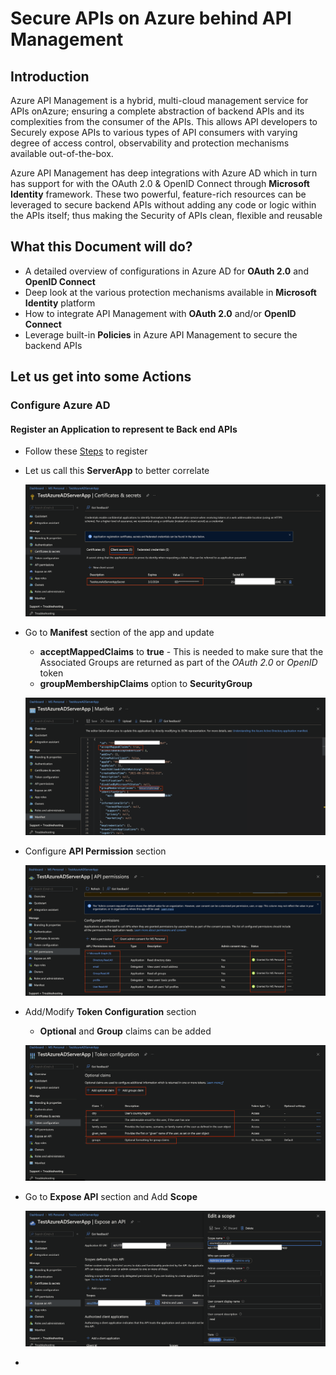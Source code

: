 # Secure APIs on Azure behind API Management

## Introduction

Azure API Management is a hybrid, multi-cloud management service for APIs onAzure; ensuring a complete abstraction of backend APIs and its complexities from the consumer of the APIs. This allows API developers to Securely expose APIs to various types of API consumers with varying degree of access control, observability and protection mechanisms available out-of-the-box.

Azure API Management has deep integrations with Azure AD which in turn has support for with the OAuth 2.0 & OpenID Connect through **Microsoft Identity** framework. These two powerful, feature-rich resources can be leveraged to secure backend APIs without adding any code or logic within the APIs itself; thus making the Security of APIs clean, flexible and reusable



## What this Document will do?

- A detailed overview of configurations in Azure AD for **OAuth 2.0** and **OpenID Connect** 
- Deep look at the various protection mechanisms available in **Microsoft Identity** platform
- How to integrate API Management with  **OAuth 2.0** and/or **OpenID Connect** 
- Leverage built-in **Policies** in Azure API Management to secure the backend APIs



## Let us get into some Actions

### Configure Azure AD

#### Register an Application to represent te Back end APIs

- Follow these [Steps](https://docs.microsoft.com/en-us/azure/api-management/api-management-howto-protect-backend-with-aad#1-register-an-application-in-azure-ad-to-represent-the-api) to register

- Let us call this **ServerApp** to better correlate 

  ![aad-secrets](./Assets/aad-secrets.png)

- Go to **Manifest** section of the app and update

  - **acceptMappedClaims** to **true** - This is needed to make sure that the Associated Groups are returned as part of the *OAuth 2.0*  or *OpenID* token
  - **groupMembershipClaims** option to **SecurityGroup**

  ![aad-serverapp](./Assets/aad-serverapp.png)

  

- Configure **API Permission** section

  ![aad-api-perm](./Assets/aad-api-perm.png)

- Add/Modify **Token Configuration** section

  - **Optional** and **Group** claims can be added

  ![aad-token](./Assets/aad-token.png)

  

- Go to **Expose API** section and Add **Scope**

  ![aad-expose-api](./Assets/aad-expose-api.png)

- 



